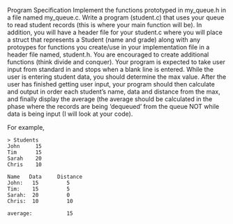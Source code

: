 Program Specification
Implement the functions prototyped in my_queue.h in a file named my_queue.c. Write a program (student.c) that uses your queue to read student records (this is where your main function will be). In addition, you will have a header file for your student.c where you will place a struct that represents a Student (name and grade) along with any protoypes for functions you create/use in your implementation file in a header file named, student.h. You are encouraged to create additional functions (think divide and conquer). Your program is expected to take user input from standard in and stops when a blank line is entered. While the user is entering student data, you should determine the max value. After the user has finished getting user input, your program should then calculate and output in order each student’s name, data and distance from the max, and finally display the average (the average should be calculated in the phase where the records are being ‘dequeued’ from the queue NOT while data is being input (I will look at your code).

For example,
```
> Students
John     15
Tim      15
Sarah    20
Chris    10
```
 
```
Name   Data     Distance
John:   15         5
Tim:    15         5
Sarah:  20         0
Chris:  10         10

average:           15
```